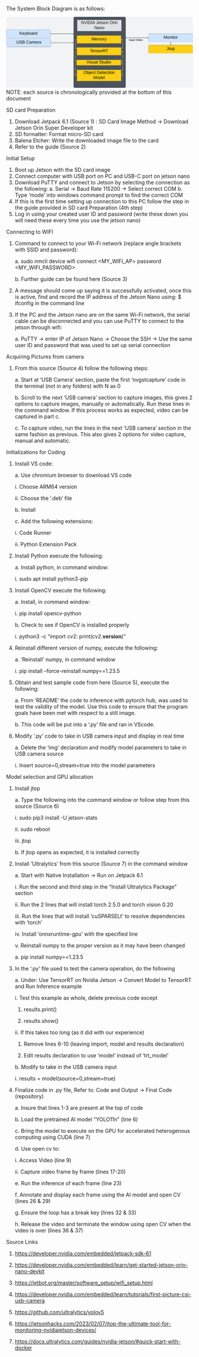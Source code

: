 The System Block Diagram is as follows:
<div align="center">
  <img src="https://github.com/meng3540/-Parallel-Project-Mikaeel-Joshua-Hudson/blob/cb8200db235ca44eb5db3ec45d252eb63d6cea8f/WorkFlow/Block%20Diagram.jpeg">
</div>
NOTE: each source is chronologically provided at the bottom of this document

SD card Preparation
1. Download Jetpack 6.1 (Source 1) : SD Card Image Method -> Download Jetson Orin Super Developer kit
2. SD formatter: Format micro-SD card
3. Balena Etcher: Write the downloaded image file to the card
4. Refer to the guide (Source 2)

Initial Setup
1. Boot up Jetson with the SD card image
2. Connect computer with USB port on PC and USB-C port on jetson nano
3. Download PuTTY and connect to Jetson by selecting the connection as the following:
a. Serial -> Baud Rate 115200 -> Select correct COM
b. Type ‘mode’ into windows command prompt to find the correct COM
4. If this is the first time setting up connection to this PC follow the step in the guide
provided in SD card Preparation (4th step)
5. Log in using your created user ID and password (write these down you will need these
every time you use the jetson nano)

Connecting to WIFI
1. Command to connect to your Wi-Fi network (replace angle brackets with SSID and
password):

   a. sudo nmcli device wifi connect <MY_WIFI_AP> password <MY_WIFI_PASSWORD>

   b. Further guide can be found here (Source 3)
   
3. A message should come up saying it is successfully activated, once this is active, find and record the IP address of the Jetson Nano using: $ ifconfig in the command line
4. If the PC and the Jetson nano are on the same Wi-Fi network, the serial cable can be disconnected and you can use PuTTY to connect to the jetson through wifi:

   a. PuTTY -> enter IP of Jetson Nano -> Choose the SSH -> Use the same user ID and password that was used to set up serial connection
   
Acquiring Pictures from camera
1. From this source (Source 4) follow the following steps:

   a. Start at ‘USB Camera’ section, paste the first ‘nvgstcapture’ code in the terminal (not in any folders) with N as 0

   b. Scroll to the next ‘USB camera’ section to capture images, this gives 2 options to capture images, manually or automatically. Run these lines in the command window. If this process works as expected, video can be captured in part c.

   c. To capture video, run the lines in the next ‘USB camera’ section in the same fashion as previous. This also gives 2 options for video capture, manual and
automatic.

Initializations for Coding
1. Install VS code:

   a. Use chromium browser to download VS code

      i. Choose ARM64 version

      ii. Choose the ‘.deb’ file

   b. Install

   c. Add the following extensions:

      i. Code Runner

      ii. Python Extension Pack

3. Install Python execute the following:

   a. Install python, in command window:

      i. sudo apt install python3-pip

5. Install OpenCV execute the following:

   a. Install, in command window:

      i. pip install opencv-python

   b. Check to see if OpenCV is installed properly

      i. python3 -c “import cv2: print(cv2.__version__)”

7. Reinstall different version of numpy, execute the following:

   a. ‘Reinstall’ numpy, in command window

      i. pip install –force-reinstall numpy==1.23.5

8. Obtain and test sample code from here (Source 5), execute the following:

   a. From ‘README’ the code to inference with pytorch hub, was used to test the validity of the model. Use this code to ensure that the program goals have been met with respect to a still image.

   b. This code will be put into a ‘.py’ file and ran in VScode.

9. Modify ‘.py’ code to take in USB camera input and display in real time

   a. Delete the ‘img’ declaration and modify model parameters to take in USB camera source

      i. Insert source=0,stream=true into the model parameters

Model selection and GPU allocation

1. Install jtop

   a. Type the following into the command window or follow step from this source (Source 6)

      i. sudo pip3 install -U jetson-stats

      ii. sudo reboot

      iii. jtop

   b. If jtop opens as expected, it is installed correctly

2. Install ‘Ultralytics’ from this source (Source 7) in the command window

   a. Start with Native Installation -> Run on Jetpack 6.1

      i. Run the second and third step in the “Install Ultralytics Package” section

      ii. Run the 2 lines that will install torch 2.5.0 and torch vision 0.20

      iii. Run the lines that will install ‘cuSPARSELt’ to resolve dependencies with ‘torch’

      iv. Install ‘onnxruntime-gpu’ with the specified line

      v. Reinstall numpy to the proper version as it may have been changed

      a. pip install numpy==1.23.5

3. In the ‘.py’ file used to test the camera operation, do the following

   a. Under: Use TensorRT on Nvidia Jetson -> Convert Model to TensorRT and Run
   Inference example

   i. Test this example as whole, delete previous code except

      1. results.print()

      2. results.show()

   ii. If this takes too long (as it did with our experience)

      1. Remove lines 6-10 (leaving import, model and results declaration)

      2. Edit results declaration to use ‘model’ instead of ‘trt_model’

   b. Modify to take in the USB camera input

      i. results = model(source=0,stream=true)

4. Finalize code in .py file, Refer to: Code and Output -> Final Code (repository)

   a. Insure that lines 1-3 are present at the top of code

   b. Load the pretrained AI model “YOLO11n” (line 6)

   c. Bring the model to execute on the GPU for accelerated heterogenous computing using CUDA (line 7)

   d. Use open cv to:

      i. Access Video (line 9)

      ii. Capture video frame by frame (lines 17-20)

   e. Run the inference of each frame (line 23)

   f. Annotate and display each frame using the AI model and open CV (lines 26 & 29)

   g. Ensure the loop has a break key (lines 32 & 33)

   h. Release the video and terminate the window using open CV when the video is over (lines 36 & 37)

Source Links

1. https://developer.nvidia.com/embedded/jetpack-sdk-61

2. https://developer.nvidia.com/embedded/learn/get-started-jetson-orin-nano-devkit

3. https://jetbot.org/master/software_setup/wifi_setup.html

4. https://developer.nvidia.com/embedded/learn/tutorials/first-picture-csi-usb-camera

5. https://github.com/ultralytics/yolov5

6. https://jetsonhacks.com/2023/02/07/jtop-the-ultimate-tool-for-monitoring-nvidiajetson-devices/

7. https://docs.ultralytics.com/guides/nvidia-jetson/#quick-start-with-docker
